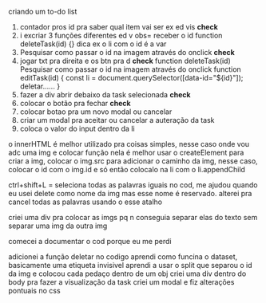 criando um to-do list

1. contador pros id pra saber qual item vai ser ex ed vis **check**
2. i excriar 3 funções diferentes ed v
obs= receber o id function deleteTask(id) {}
dica ex o li com o id é a var
3. Pesquisar como passar o id na imagem através do onclick **check**
4. jogar txt pra direita e os btn pra d **check**
function deleteTask(id) 
Pesquisar como passar o id na imagem através do onclick
function editTask(id) {
    const li = document.querySelector([data-id="${id}"]);
 deletar......
}
5. fazer a div abrir debaixo da task selecionada **check**
6. colocar o botão pra fechar **check**
7. colocar botao pra um novo modal ou cancelar
8. criar um modal pra aceitar ou cancelar a auteração da task
10. coloca o valor do input dentro da li


o innerHTML é melhor utilizado pra coisas simples, nesse caso onde vou adc uma img e colocar função nela é melhor usar o 
createElement para criar a img, colocar o img.src para adicionar o caminho da img, nesse caso, colocar o id com o img.id e só então colocalo na li com o li.appendChild

ctrl+shift+L = seleciona todas as palavras iguais no cod, me ajudou quando eu usei delete como nome da img mas esse nome é reservado. alterei pra cancel todas as palavras usando o esse atalho

criei uma div pra colocar as imgs pq n conseguia separar elas do texto sem separar uma img da outra img

comecei a documentar o cod porque eu me perdi 

adicionei a função deletar no codigo
aprendi como funcina o dataset, basicamente uma etiqueta invisivel 
aprendi a usar o split que separou o id da img e colocou cada pedaço dentro de um obj
criei uma div dentro do body pra fazer a visualização da task
criei um modal e fiz alterações pontuais no css